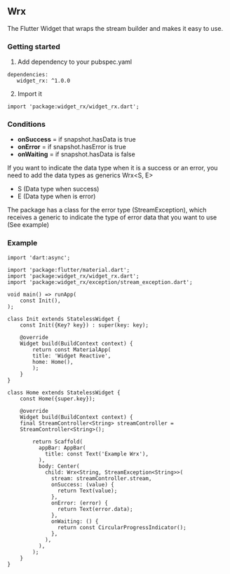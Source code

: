 ## Wrx

The Flutter Widget that wraps the stream builder and makes it easy to use.

### Getting started

1. Add dependency to your pubspec.yaml
```
dependencies:
   widget_rx: ^1.0.0
   ```
2. Import it
```
import 'package:widget_rx/widget_rx.dart';
```

### Conditions

- **onSuccess** = if snapshot.hasData is true
- **onError** = if snapshot.hasError is true
- **onWaiting** = if snapshot.hasData is false


If you want to indicate the data type when it is a success or an error, you need to add the data types as generics Wrx<S, E>
- S (Data type when success)
- E (Data type when is error)

The package has a class for the error type (StreamException), which receives a generic to indicate the type of error data that you want to use (See example)

### Example

```
import 'dart:async';

import 'package:flutter/material.dart';
import 'package:widget_rx/widget_rx.dart';
import 'package:widget_rx/exception/stream_exception.dart';

void main() => runApp(
    const Init(),
);

class Init extends StatelessWidget {
    const Init({Key? key}) : super(key: key);
    
    @override
    Widget build(BuildContext context) {
        return const MaterialApp(
        title: 'Widget Reactive',
        home: Home(),
        );
    }
}

class Home extends StatelessWidget {
    const Home({super.key});
    
    @override
    Widget build(BuildContext context) {
    final StreamController<String> streamController =
    StreamController<String>();
    
        return Scaffold(
          appBar: AppBar(
            title: const Text('Example Wrx'),
          ),
          body: Center(
            child: Wrx<String, StreamException<String>>(
              stream: streamController.stream,
              onSuccess: (value) {
                return Text(value);
              },
              onError: (error) {
                return Text(error.data);
              },
              onWaiting: () {
                return const CircularProgressIndicator();
              },
            ),
          ),
        );
    }
}
```
